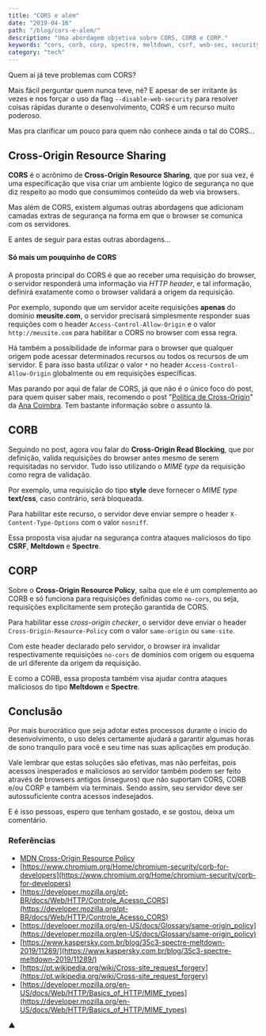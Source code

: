 ```yaml
---
title: "CORS e além"
date: "2019-04-16"
path: "/blog/cors-e-alem/"
description: "Uma abordagem objetiva sobre CORS, CORB e CORP."
keywords: "cors, corb, corp, spectre, meltdown, csrf, web-sec, security"
category: "tech"
---
```


Quem ai já teve problemas com CORS?

Mais fácil perguntar quem nunca teve, né? E apesar de ser irritante às vezes e nos forçar o uso da flag `--disable-web-security` para resolver coisas rápidas durante o desenvolvimento, CORS é um recurso muito poderoso.

Mas pra clarificar um pouco para quem não conhece ainda o tal do CORS...

## Cross-Origin Resource Sharing

**CORS** é o acrônimo de **Cross-Origin Resource Sharing**, que por sua vez, é uma especificação que visa criar um ambiente lógico de segurança no que diz respeito ao modo que consumimos conteúdo da web via browsers.

Mas além de CORS, existem algumas outras abordagens que adicionam camadas extras de segurança na forma em que o browser se comunica com os servidores.

E antes de seguir para estas outras abordagens...

#### Só mais um pouquinho de CORS

A proposta principal do CORS é que ao receber uma requisição do browser, o servidor responderá uma informação via _HTTP header_, e tal informação, definirá exatamente como o browser validará a origem da requisição.

Por exemplo, supondo que um servidor aceite requisições **apenas** do domínio **meusite.com**, o servidor precisará simplesmente responder suas requições com o header `Access-Control-Allow-Origin` e o valor `http://meusite.com` para habilitar o CORS no browser com essa regra.

Há também a possibilidade de informar para o browser que qualquer origem pode acessar determinados recursos ou todos os recursos de um servidor. E para isso basta utilizar o valor `*` no header `Access-Control-Allow-Origin` globalmente ou em requisições específicas.

Mas parando por aqui de falar de CORS, já que não é o único foco do post, para quem quiser saber mais, recomendo o post "[Política de Cross-Origin](https://medium.com/@anacoimbrag/pol%C3%ADtica-de-cross-origin-40b9beecdeca?source=linkShare-fe26223710c8-1555374957&_branch_match_id=583336704622738831)" da [Ana Coimbra](https://twitter.com/anacoimbrag). Tem bastante informação sobre o assunto lá.

## CORB

Seguindo no post, agora vou falar do **Cross-Origin Read Blocking**, que por definição, valida requisições do browser antes mesmo de serem requisitadas no servidor. Tudo isso utilizando o _MIME type_ da requisição como regra de validação.

Por exemplo, uma requisição do tipo **style** deve fornecer o _MIME type_ **text/css**, caso contrário, será bloqueada.

Para habilitar este recurso, o servidor deve enviar sempre o header `X-Content-Type-Options` com o valor `nosniff`.

Essa proposta visa ajudar na segurança contra ataques maliciosos do tipo **CSRF**, **Meltdown** e **Spectre**.

## CORP

Sobre o **Cross-Origin Resource Policy**, saiba que ele é um complemento ao CORB e só funciona para requisições definidas como `no-cors`, ou seja, requisições explicitamente sem proteção garantida de CORS.

Para habilitar esse _cross-origin checker_, o servidor deve enviar o header `Cross-Origin-Resource-Policy` com o valor `same-origin` ou `same-site`.

Com este header declarado pelo servidor, o browser irá invalidar respectivamente requisições `no-cors` de domínios com origem ou esquema de url diferente da origem da requisição.

E como a CORB, essa proposta também visa ajudar contra ataques maliciosos do tipo **Meltdown** e **Spectre**.

## Conclusão

Por mais burocrático que seja adotar estes processos durante o ínicio do desenvolvimento, o uso deles certamente ajudará a garantir algumas horas de sono tranquilo para você e seu time nas suas aplicações em produção.

Vale lembrar que estas soluções são efetivas, mas não perfeitas, pois acessos inesperados e maliciosos ao servidor também podem ser feito através de browsers antigos (inseguros) que não suportam CORS, CORB e/ou CORP e também via terminais. Sendo assim, seu servidor deve ser autossuficiente contra acessos indesejados.

E é isso pessoas, espero que tenham gostado, e se gostou, deixa um comentário.

### Referências

- [MDN Cross-Origin Resource Policy](https://developer.mozilla.org/en-US/docs/Web/HTTP/Cross-Origin_Resource_Policy_%28CORP%29)
- [https://www.chromium.org/Home/chromium-security/corb-for-developers](https://www.chromium.org/Home/chromium-security/corb-for-developers)
- [https://developer.mozilla.org/pt-BR/docs/Web/HTTP/Controle_Acesso_CORS](https://developer.mozilla.org/pt-BR/docs/Web/HTTP/Controle_Acesso_CORS)
- [https://developer.mozilla.org/en-US/docs/Glossary/same-origin_policy](https://developer.mozilla.org/en-US/docs/Glossary/same-origin_policy)
- [https://www.kaspersky.com.br/blog/35c3-spectre-meltdown-2019/11289/](https://www.kaspersky.com.br/blog/35c3-spectre-meltdown-2019/11289/)
- [https://pt.wikipedia.org/wiki/Cross-site_request_forgery](https://pt.wikipedia.org/wiki/Cross-site_request_forgery)
- [https://developer.mozilla.org/en-US/docs/Web/HTTP/Basics_of_HTTP/MIME_types](https://developer.mozilla.org/en-US/docs/Web/HTTP/Basics_of_HTTP/MIME_types)

▲
